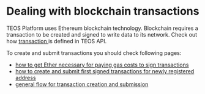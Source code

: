 # Dealing with blockchain transactions

TEOS Platform uses Ethereum blockchain technology. Blockchain requires a transaction to be created and signed to write data to its network. Check out how [transaction ](../../using-the-teos-api/concepts/transaction.md)is defined in TEOS API.

To create and submit transactions you should check following pages:

* [how to get Ether necessary for paying gas costs to sign transactions](how-to-get-ether-for-signing-transactions.md)
* [how to create and submit first signed transactions for newly registered address](transaction-creation-and-submission/first-transaction-creation-and-submission-for-a-new-address-on-the-private-blockchain.md)
* [general flow for transaction creation and submission](transaction-creation-and-submission/)
